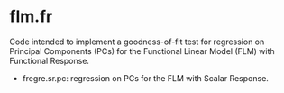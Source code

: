 # flm.fr

Code intended to implement a goodness-of-fit test for regression on Principal Components (PCs) for the Functional Linear Model (FLM) with Functional Response.

- fregre.sr.pc: regression on PCs for the FLM with Scalar Response.

